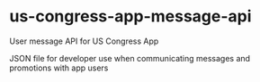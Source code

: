 # us-congress-app-message-api

User message API for US Congress App

JSON file for developer use when communicating messages and promotions with app users
